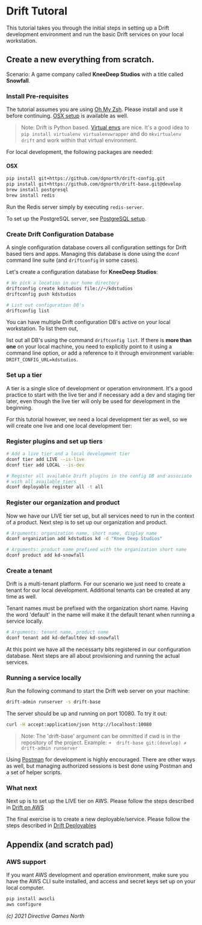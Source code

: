 # Drift Tutoral
This tutorial takes you through the initial steps in setting up a Drift development environment and run the basic Drift services on your local workstation.

## Create a new everything from scratch.
Scenario: A game company called **KneeDeep Studios** with a title called **Snowfall**.

### Install Pre-requisites

The tutorial assumes you are using [Oh My Zsh](https://github.com/robbyrussell/oh-my-zsh). Please install and use it before continuing. [OSX setup](http://sourabhbajaj.com/mac-setup/iTerm/zsh.html) is available as well.

> Note: Drift is Python based. [Virtual envs](http://docs.python-guide.org/en/latest/dev/virtualenvs/) are nice. It's a good idea to `pip install virtualenv virtualenvwrapper` and do `mkvirtualenv drift` and work within that virtual environment.

For local development, the following packages are needed:
#### OSX
```bash
pip install git+https://github.com/dgnorth/drift-config.git
pip install git+https://github.com/dgnorth/drift-base.git@develop
brew install postgresql
brew install redis
```

Run the Redis server simply by executing `redis-server`.

To set up the PostgreSQL server, see [PostgreSQL setup](postgres-setup.md).


### Create Drift Configuration Database
A single configuration database covers all configuration settings for Drift based tiers and apps. Managing this database is done using the `dconf` command line suite (and `driftconfig` in some cases).

Let's create a configuration database for **KneeDeep Studios**:

```bash
# We pick a location in our home directory
driftconfig create kdstudios file://~/kdstudios
driftconfig push kdstudios

# List out configuration DB's
driftconfig list
```

You can have multiple Drift configuration DB's active on your local workstation. To list them out,


list out all DB's using the command `driftconfig list`. If there is **more than one** on your local machine, you need to explicitly point to it using a command line option, or add a reference to it through environment variable: `DRIFT_CONFIG_URL=kdstudios`.

### Set up a tier
A tier is a single slice of development or operation environment. It's a good practice to start with the live tier and if necessary add a dev and staging tier later, even though the live tier will only be used for development in the beginning.

For this tutorial however, we need a local development tier as well, so we will create one live and one local development tier:


### Register plugins and set up tiers

```bash
# Add a live tier and a local development tier
dconf tier add LIVE --is-live
dconf tier add LOCAL --is-dev

# Register all available Drift plugins in the config DB and associate
# with all available tiers
dconf deployable register all -t all
```

### Register our organization and product
Now we have our LIVE tier set up, but all services need to run in the context of a product. Next step is to set up our organization and product.

```bash
# Arguments: organization name, short name, display name
dconf organization add kdstudios kd -d "Knee Deep Studios"

# Arguments: product name prefixed with the organization short name
dconf product add kd-snowfall
```


### Create a tenant
Drift is a multi-tenant platform. For our scenario we just need to create a tenant for our local development. Additional tenants can be created at any time as well.

Tenant names must be prefixed with the organization short name. Having the word 'default' in the name will make it the default tenant when running a service locally.

```bash
# Arguments: tenant name, product name
dconf tenant add kd-defaultdev kd-snowfall
```
At this point we have all the necessarty bits registered in our configuration database. Next steps are all about provisioning and running the actual services.

### Running a service locally
Run the following command to start the Drift web server on your machine:

```bash
drift-admin runserver -s drift-base
```

The server should be up and running on port 10080. To try it out:
```bash
curl -H accept:application/json http://localhost:10080
```

> Note: The 'drift-base' argument can be ommitted if cwd is in the repository of the project. Example: `➜  drift-base git:(develop) ✗ drift-admin runserver`

Using [Postman](https://www.getpostman.com/) for development is highly encouraged. There are other ways as well, but managing authorized sessions is best done using Postman and a set of helper scripts.

### What next
Next up is to set up the LIVE tier on AWS. Please follow the steps described in [Drift on AWS](drift-on-aws.md)

The final exercise is to create a new deployable/service. Please follow the steps described in [Drift Deployables](drift-deployables.md)


## Appendix (and scratch pad)

### AWS support
If you want AWS development and operation environment, make sure you have the AWS CLI suite installed, and access and secret keys set up on your local computer.

```bash
pip install awscli
aws configure

```


*(c) 2021 Directive Games North*
